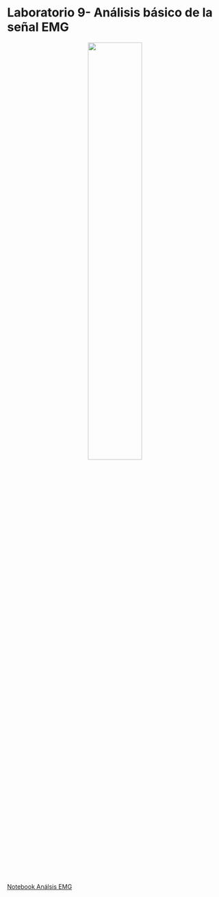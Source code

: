 # Laboratorio 9- Análisis básico de la señal EMG
<p align="center">
<img src="https://github.com/jorgemedina2804/Grupo-11-Introduccion-a-Senhales-Biomedica/assets/111662394/e286a4a2-f85e-462c-8791-5abb3d3b2f22" width="50%">  
  

[Notebook Análsis EMG](https://github.com/jorgemedina2804/Grupo-11-Introduccion-a-Senhales-Biomedica/blob/main/ISB/Laboratorios/L9_Analisis%20Basico%20de%20la%20Se%C3%B1al%20EMG/Archivos%20en%20Python/LABORATORIO9_EMG.ipynb)

